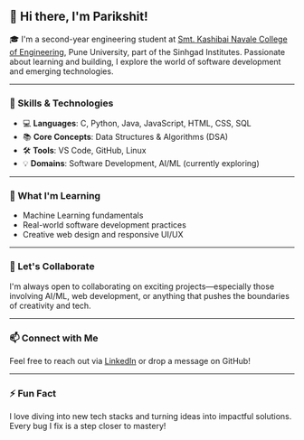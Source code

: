 
## 👋 Hi there, I'm Parikshit!

🎓 I'm a second-year engineering student at [Smt. Kashibai Navale College of Engineering](https://www.sinhgad.edu/SKNCOE), Pune University, part of the Sinhgad Institutes. Passionate about learning and building, I explore the world of software development and emerging technologies.

---

### 🚀 Skills & Technologies

- 💻 **Languages**: C, Python, Java, JavaScript, HTML, CSS, SQL  
- 📚 **Core Concepts**: Data Structures & Algorithms (DSA)  
- 🛠️ **Tools**: VS Code, GitHub, Linux  
- 💡 **Domains**: Software Development, AI/ML (currently exploring)

---

### 🌱 What I'm Learning

- Machine Learning fundamentals  
- Real-world software development practices  
- Creative web design and responsive UI/UX

---

### 🤝 Let's Collaborate

I'm always open to collaborating on exciting projects—especially those involving AI/ML, web development, or anything that pushes the boundaries of creativity and tech.

---

### 📫 Connect with Me

Feel free to reach out via [LinkedIn](https://www.linkedin.com/shelorkarparikshit) or drop a message on GitHub!

---

### ⚡ Fun Fact

I love diving into new tech stacks and turning ideas into impactful solutions. Every bug I fix is a step closer to mastery!


